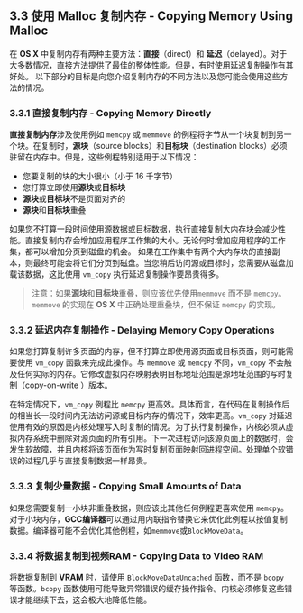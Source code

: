 ## 3.3 使用 Malloc 复制内存 - Copying Memory Using Malloc
在 **OS X** 中复制内存有两种主要方法：**直接**（direct）和 **延迟**（delayed）。对于大多数情况，直接方法提供了最佳的整体性能。但是，有时使用延迟复制操作有其好处。 以下部分的目标是向您介绍复制内存的不同方法以及您可能会使用这些方法的情况。

### 3.3.1 直接复制内存 - Copying Memory Directly
**直接复制内存**涉及使用例如 `memcpy` 或 `memmove` 的例程将字节从一个块复制到另一个块。在复制时，**源块**（source blocks）和**目标块**（destination blocks）必须驻留在内存中。但是，这些例程特别适用于以下情况：

* 您要复制的块的大小很小（小于 16 千字节）
* 您打算立即使用**源块**或**目标块**
* **源块**或**目标块**不是页面对齐的
* **源块**和**目标块**重叠

如果您不打算一段时间使用源数据或目标数据，执行直接复制大内存块会减少性能。直接复制内存会增加应用程序工作集的大小。无论何时增加应用程序的工作集，都可以增加分页到磁盘的机会。 如果在工作集中有两个大内存块的直接副本，则最终可能会将它们分页到磁盘。当您稍后访问源或目标时，您需要从磁盘加载该数据，这比使用 `vm_copy` 执行延迟复制操作要昂贵得多。

> 注意：如果**源块**和**目标块**重叠，则应该优先使用`memmove` 而不是 `memcpy`。`memmove` 的实现在 **OS X** 中正确处理重叠块，但不保证 `memcpy` 的实现。

### 3.3.2 延迟内存复制操作 - Delaying Memory Copy Operations
如果您打算复制许多页面的内存，但不打算立即使用源页面或目标页面，则可能需要使用 `vm_copy` 函数来完成此操作。与 `memmove` 或 `memcpy` 不同，`vm_copy` 不会触及任何实际的内存。它修改虚拟内存映射表明目标地址范围是源地址范围的写时复制（copy-on-write ）版本。

在特定情况下，`vm_copy` 例程比 `memcpy` 更高效。具体而言，在代码在复制操作后的相当长一段时间内无法访问源或目标内存的情况下，效率更高。`vm_copy` 对延迟使用有效的原因是内核处理写入时复制的情况。为了执行复制操作，内核必须从虚拟内存系统中删除对源页面的所有引用。下一次进程访问该源页面上的数据时，会发生软故障，并且内核将该页面作为写时复制页面映射回进程空间。处理单个软错误的过程几乎与直接复制数据一样昂贵。

### 3.3.3 复制少量数据 - Copying Small Amounts of Data
如果您需要复制一小块非重叠数据，则应该比其他任何例程更喜欢使用 `memcpy`。 对于小块内存，**GCC编译器**可以通过用内联指令替换它来优化此例程以按值复制数据。编译器可能不会优化其他例程，如`memmove`或`BlockMoveData`。

### 3.3.4 将数据复制到视频RAM - Copying Data to Video RAM
将数据复制到 **VRAM** 时，请使用 `BlockMoveDataUncached` 函数，而不是 `bcopy` 等函数。`bcopy` 函数使用可能导致异常错误的缓存操作指令。内核必须修复这些错误才能继续下去，这会极大地降低性能。